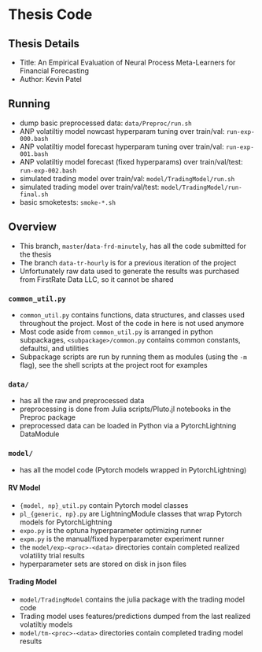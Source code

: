 # Thesis Code
## Thesis Details
* Title: An Empirical Evaluation of Neural Process Meta-Learners for Financial Forecasting
* Author: Kevin Patel

## Running
* dump basic preprocessed data: `data/Preproc/run.sh`
* ANP volatiltiy model nowcast hyperparam tuning over train/val: `run-exp-000.bash`
* ANP volatiltiy model forecast hyperparam tuning over train/val: `run-exp-001.bash`
* ANP volatiltiy model forecast (fixed hyperparams) over train/val/test: `run-exp-002.bash`
* simulated trading model over train/val: `model/TradingModel/run.sh`
* simulated trading model over train/val/test: `model/TradingModel/run-final.sh`
* basic smoketests: `smoke-*.sh`

## Overview
* This branch, `master`/`data-frd-minutely`, has all the code submitted for the thesis
* The branch `data-tr-hourly` is for a previous iteration of the project
* Unfortunately raw data used to generate the results was purchased from FirstRate Data LLC, so it cannot be shared

### `common_util.py`
* `common_util.py` contains functions, data structures, and classes used throughout the project. Most of the code in here is not used anymore
* Most code aside from `common_util.py` is arranged in python subpackages, `<subpackage>/common.py` contains common constants, defaultsi, and utilities
* Subpackage scripts are run by running them as modules (using the `-m` flag), see the shell scripts at the project root for examples

### `data/`
* has all the raw and preprocessed data
* preprocessing is done from Julia scripts/Pluto.jl notebooks in the Preproc package
* preprocessed data can be loaded in Python via a PytorchLightning DataModule

### `model/`
* has all the model code (Pytorch models wrapped in PytorchLightning)

#### RV Model
* `{model, np}_util.py` contain Pytorch model classes
* `pl_{generic, np}.py` are LightningModule classes that wrap Pytorch models for PytorchLightning
* `expo.py` is the optuna hyperparameter optimizing runner
* `expm.py` is the manual/fixed hyperparameter experiment runner
* the `model/exp-<proc>-<data>` directories contain completed realized volatility trial results
* hyperparameter sets are stored on disk in json files

#### Trading Model
* `model/TradingModel` contains the julia package with the trading model code
* Trading model uses features/predictions dumped from the last realized volatiltiy models
* `model/tm-<proc>-<data>` directories contain completed trading model results

